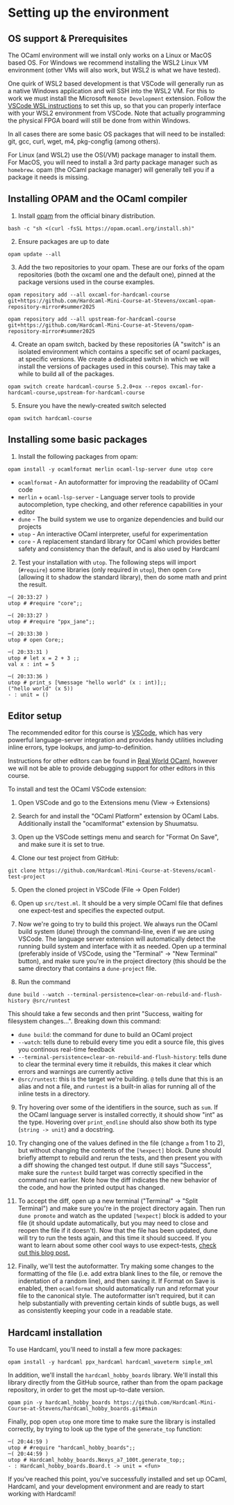 # Setting up the environment

## OS support & Prerequisites

The OCaml environment will we install only works on a Linux or MacOS based OS.  For Windows we recommend installing the WSL2 Linux VM environment (other VMs will also work, but WSL2 is what we have tested).

One quirk of WSL2 based development is that VSCode will generally run as a native Windows application and will SSH into the WSL2 VM. For this to work we must install the Microsoft `Remote Development` extension. Follow the [VSCode WSL instructions](https://code.visualstudio.com/docs/remote/wsl) to set this up, so that you can properly interface with your WSL2 environment from VSCode. Note that actually programming the physical FPGA board will still be done from within Windows.

In all cases there are some basic OS packages that will need to be installed: git, gcc, curl, wget, m4, pkg-congfig (among others).

For Linux (and WSL2) use the OS(/VM) package manager to install them.  For MacOS, you will need to install a 3rd party package manager such as `homebrew`.  opam (the OCaml package manager) will generally tell you if a package it needs is missing.

## Installing OPAM and the OCaml compiler

1. Install [opam](https://opam.ocaml.org/doc/Install.html) from the official binary distribution.

```
bash -c "sh <(curl -fsSL https://opam.ocaml.org/install.sh)"
```

2. Ensure packages are up to date

```
opam update --all
```

3. Add the two repositories to your opam. These are our forks of the opam repositories (both the oxcaml one and the default one), pinned at the package versions used in the course examples.

```
opam repository add --all oxcaml-for-hardcaml-course git+https://github.com/Hardcaml-Mini-Course-at-Stevens/oxcaml-opam-repository-mirror#summer2025

opam repository add --all upstream-for-hardcaml-course git+https://github.com/Hardcaml-Mini-Course-at-Stevens/opam-repository-mirror#summer2025
```

4. Create an opam switch, backed by these repositories (A "switch" is an isolated environment which contains a specific set of ocaml packages, at specific versions. We create a dedicated switch in which we will install the versions of packages used in this course). This may take a while to build all of the packages.

```
opam switch create hardcaml-course 5.2.0+ox --repos oxcaml-for-hardcaml-course,upstream-for-hardcaml-course
```

5. Ensure you have the newly-created switch selected

```
opam switch hardcaml-course
```

## Installing some basic packages

1. Install the following packages from opam:

```
opam install -y ocamlformat merlin ocaml-lsp-server dune utop core
```

- `ocamlformat` - An autoformatter for improving the readability of OCaml code
- `merlin` + `ocaml-lsp-server` - Language server tools to provide autocompletion, type checking, and other reference capabilities in your editor
- `dune` - The build system we use to organize dependencies and build our projects
- `utop` - An interactive OCaml interpreter, useful for experimentation
- `core` - A replacement standard library for OCaml which provides better safety and consistency than the default, and is also used by Hardcaml

2. Test your installation with `utop`. The following steps will import (`#require`) some libraries (only required in `utop`), then open `Core` (allowing it to shadow the standard library), then do some math and print the result.

```
─( 20:33:27 )
utop # #require "core";;

─( 20:33:27 )
utop # #require "ppx_jane";;

─( 20:33:30 )
utop # open Core;;

─( 20:33:31 )
utop # let x = 2 + 3 ;;
val x : int = 5

─( 20:33:36 )
utop # print_s [%message "hello world" (x : int)];;
("hello world" (x 5))
- : unit = ()
```

## Editor setup

The recommended editor for this course is [VSCode](https://code.visualstudio.com/), which has very powerful language-server integration and provides handy utilities including inline errors, type lookups, and jump-to-definition.

Instructions for other editors can be found in [Real World OCaml](https://dev.realworldocaml.org/install.html), however we will not be able to provide debugging support for other editors in this course.

To install and test the OCaml VSCode extension:

1. Open VSCode and go to the Extensions menu (View -> Extensions)

2. Search for and install the "OCaml Platform" extension by OCaml Labs. Additionally install the "ocamlformat" extension by Shuumatsu.

3. Open up the VSCode settings menu and search for "Format On Save", and make sure it is set to true.

4. Clone our test project from GitHub:
```
git clone https://github.com/Hardcaml-Mini-Course-at-Stevens/ocaml-test-project
```

5. Open the cloned project in VSCode (File -> Open Folder)

6. Open up `src/test.ml`. It should be a very simple OCaml file that defines one expect-test and specifies the expected output.

7. Now we're going to try to build this project. We always run the OCaml build system (dune) through the command-line, even if we are using VSCode. The language server extension will automatically detect the running build system and interface with it as needed. Open up a terminal (preferably inside of VSCode, using the "Terminal" -> "New Terminal" button), and make sure you're in the project directory (this should be the same directory that contains a `dune-project` file.

8. Run the command 
```
dune build --watch --terminal-persistence=clear-on-rebuild-and-flush-history @src/runtest
```

This should take a few seconds and then print "Success, waiting for filesystem changes...". Breaking down this command:
- `dune build`: the command for dune to build an OCaml project
- `--watch`: tells dune to rebuild every time you edit a source file, this gives you continous real-time feedback
- `--terminal-persistence=clear-on-rebuild-and-flush-history`: tells dune to clear the terminal every time it rebuilds, this makes it clear which errors and warnings are currently active
- `@src/runtest`: this is the target we're building. `@` tells dune that this is an alias and not a file, and `runtest` is a built-in alias for running all of the inline tests in a directory.
 
9. Try hovering over some of the identifiers in the source, such as `sum`. If the OCaml language server is installed correctly, it should show "int" as the type. Hovering over `print_endline` should also show both its type (`string -> unit`) and a docstring.

10. Try changing one of the values defined in the file (change `a` from 1 to 2), but without changing the contents of the `[%expect]` block. Dune should briefly attempt to rebuild and rerun the tests, and then present you with a diff showing the changed test output. If dune still says "Success", make sure the `runtest` build target was correctly specified in the command run earlier. Note how the diff indicates the new behavior of the code, and how the printed output has changed.

11. To accept the diff, open up a new terminal ("Terminal" -> "Split Terminal") and make sure you're in the project directory again. Then run `dune promote` and watch as the updated `[%expect]` block is added to your file (it should update automatically, but you may need to close and reopen the file if it doesn't). Now that the file has been updated, dune will try to run the tests again, and this time it should succeed. If you want to learn about some other cool ways to use expect-tests, [check out this blog post.](https://blog.janestreet.com/the-joy-of-expect-tests/)

12. Finally, we'll test the autoformatter. Try making some changes to the formatting of the file (i.e. add extra blank lines to the file, or remove the indentation of a random line), and then saving it. If Format on Save is enabled, then `ocamlformat` should automatically run and reformat your file to the canonical style. The autoformatter isn't required, but it can help substantially with preventing certain kinds of subtle bugs, as well as consistently keeping your code in a readable state.

## Hardcaml installation

To use Hardcaml, you'll need to install a few more packages:

```
opam install -y hardcaml ppx_hardcaml hardcaml_waveterm simple_xml
```

In addition, we'll install the `hardcaml_hobby_boards` library. We'll install this library directly from the GitHub source, rather than from the opam package repository, in order to get the most up-to-date version.

```
opam pin -y hardcaml_hobby_boards https://github.com/Hardcaml-Mini-Course-at-Stevens/hardcaml_hobby_boards.git#main
```

Finally, pop open `utop` one more time to make sure the library is installed correctly, by trying to look up the type of the `generate_top` function:

```
─( 20:44:59 )
utop # #require "hardcaml_hobby_boards";;
─( 20:44:59 )
utop # Hardcaml_hobby_boards.Nexys_a7_100t.generate_top;;
- : Hardcaml_hobby_boards.Board.t -> unit = <fun>
```

If you've reached this point, you've successfully installed and set up OCaml, Hardcaml, and your development environment and are ready to start working with Hardcaml!
